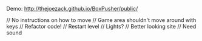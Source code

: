 Demo: http://thejoezack.github.io/BoxPusher/public/

// No instructions on how to move
// Game area shouldn't move around with keys
// Refactor code!
// Restart level
// Lights?
// Better looking site
// Need sound